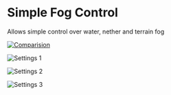 # Simple Fog Control

Allows simple control over water, nether and terrain fog

[![Comparision](https://raw.githubusercontent.com/Draradech/SimpleFogControl/master/doc/comparision.jpg)](https://raw.githubusercontent.com/Draradech/SimpleFogControl/master/doc/comparision.jpg)

![Settings 1](https://raw.githubusercontent.com/Draradech/SimpleFogControl/master/doc/settings1.png)

![Settings 2](https://raw.githubusercontent.com/Draradech/SimpleFogControl/master/doc/settings2.png)

![Settings 3](https://raw.githubusercontent.com/Draradech/SimpleFogControl/master/doc/settings3.png)
